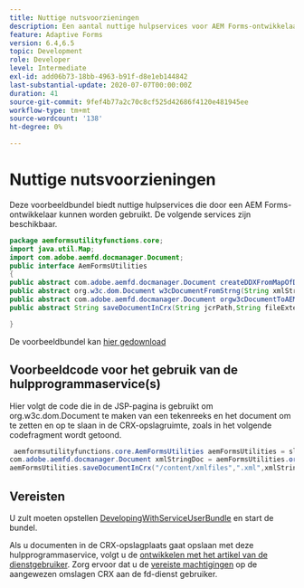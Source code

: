 ```yaml
---
title: Nuttige nutsvoorzieningen
description: Een aantal nuttige hulpservices voor AEM Forms-ontwikkelaars
feature: Adaptive Forms
version: 6.4,6.5
topic: Development
role: Developer
level: Intermediate
exl-id: add06b73-18bb-4963-b91f-d8e1eb144842
last-substantial-update: 2020-07-07T00:00:00Z
duration: 41
source-git-commit: 9fef4b77a2c70c8cf525d42686f4120e481945ee
workflow-type: tm+mt
source-wordcount: '138'
ht-degree: 0%

---
```


# Nuttige nutsvoorzieningen

Deze voorbeeldbundel biedt nuttige hulpservices die door een AEM Forms-ontwikkelaar kunnen worden gebruikt. De volgende services zijn beschikbaar.


```java
package aemformsutilityfunctions.core;
import java.util.Map;
import com.adobe.aemfd.docmanager.Document;
public interface AemFormsUtilities
{
public abstract com.adobe.aemfd.docmanager.Document createDDXFromMapOfDocuments(Map<String, com.adobe.aemfd.docmanager.Document> paramMap);
public abstract org.w3c.dom.Document w3cDocumentFromStrng(String xmlString);
public abstract com.adobe.aemfd.docmanager.Document orgw3cDocumentToAEMFDDocument(org.w3c.dom.Document xmlDocument);
public abstract String saveDocumentInCrx(String jcrPath,String fileExtension, Document documentToSave);

}
```

De voorbeeldbundel kan [hier gedownload](assets/aemformsutilityfunctions.aemformsutilityfunctions.core-1.0-SNAPSHOT.jar)

## Voorbeeldcode voor het gebruik van de hulpprogrammaservice(s)

Hier volgt de code die in de JSP-pagina is gebruikt om org.w3c.dom.Document te maken van een tekenreeks en het document om te zetten en op te slaan in de CRX-opslagruimte, zoals in het volgende codefragment wordt getoond.

```java
 aemformsutilityfunctions.core.AemFormsUtilities aemFormsUtilities = sling.getService(aemformsutilityfunctions.core.AemFormsUtilities.class);
com.adobe.aemfd.docmanager.Document xmlStringDoc = aemFormsUtilities.orgw3cDocumentToAEMFDDocument(aemFormsUtilities.w3cDocumentFromStrng("<data><fname>Girish</fname></data>"));
aemFormsUtilities.saveDocumentInCrx("/content/xmlfiles",".xml",xmlStringDoc);
```

## Vereisten


U zult moeten opstellen [DevelopingWithServiceUserBundle](https://experienceleague.adobe.com/docs/experience-manager-learn/assets/DevelopingWithServiceUser.jar) en start de bundel.


Als u documenten in de CRX-opslagplaats gaat opslaan met deze hulpprogrammaservice, volgt u de [ontwikkelen met het artikel van de dienstgebruiker](https://experienceleague.adobe.com/docs/experience-manager-learn/forms/adaptive-forms/service-user-tutorial-develop.html?lang=en#adaptive-forms). Zorg ervoor dat u de [vereiste machtigingen](http://localhost:4502/useradmin) op de aangewezen omslagen CRX aan de fd-dienst gebruiker.
